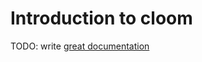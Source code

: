 # Introduction to cloom

TODO: write [great documentation](http://jacobian.org/writing/what-to-write/)
